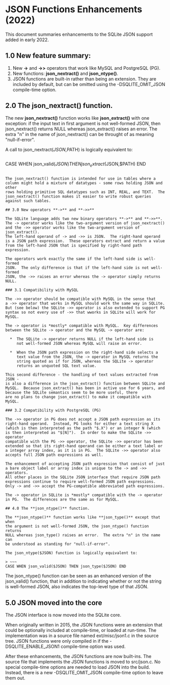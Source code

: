 # JSON Functions Enhancements (2022)

This document summaries enhancements to the SQLite JSON support added in
early 2022.

## 1.0 New feature summary:

  1.  New **->** and **->>** operators that work like MySQL and PostgreSQL (PG).
  2.  New functions: **json_nextract()** and **json_ntype()**.
  3.  JSON functions are built-in rather than being an extension.  They
      are included by default, but can be omitted using the
      -DSQLITE_OMIT_JSON compile-time option.

## 2.0 The **json_nextract()** function.

The new **json_nextract()** function works like **json_extract()** with
one exception: if the input text in first argument is not well-formed
JSON, then json_nextract() returns NULL whereas json_extract() raises
an error.  The extra "n" in the name of json_nextract() can be throught
of as meaning "null-if-error".

A call to json_nextract($JSON,$PATH) is logically equivalent to:

> ~~~
CASE WHEN json_valid($JSON) THEN json_extract($JSON,$PATH) END
~~~

The json_nextract() function is intended for use in tables where a
column might hold a mixture of datatypes - some rows holding JSON and other
rows holding primitive SQL datatypes such as INT, REAL, and TEXT.  The
json_nextract() function makes it easier to write robust queries 
against such tables.

## 3.0 New operators **->** and **->>**

The SQLite language adds two new binary operators **->** and **->>**.
The -> operator works like the two-argument version of json_nextract()
and the ->> operator works like the two-argument version of json_extract().
The left-hand operand of -> and ->> is JSON.  The right-hand operand
is a JSON path expression.  These operators extract and return a value 
from the left-hand JSON that is specified by right-hand path expression.

The operators work exactly the same if the left-hand side is well-formed
JSON.  The only difference is that if the left-hand side is not well-formed
JSON, the ->> raises an error whereas the -> operator simply returns NULL.

### 3.1 Compatibility with MySQL

The ->> operator should be compatible with MySQL in the sense that
a ->> operator that works in MySQL should work the same way in SQLite.
But (see below) the SQLite ->> operator is also extended to support PG
syntax so not every use of ->> that wworks in SQLite will work for MySQL.

The -> operator is *mostly* compatible with MySQL.  Key differences
between the SQLite -> operator and the MySQL -> operator are:

  *  The SQLite -> operator returns NULL if the left-hand side is
     not well-formed JSON whereas MySQL will raise an error.

  *  When the JSON path expression on the right-hand side selects a
     text value from the JSON, the -> operator in MySQL returns the
     string quoted as if for JSON, whereas the SQLite -> operator
     returns an unquoted SQL text value.

This second difference - the handling of text values extracted from JSON -
is also a difference in the json_extract() function between SQLite and
MySQL.  Because json_extract() has been in active use for 6 years, and
because the SQLite semantics seem to be more useful, there
are no plans to change json_extract() to make it compatible with MySQL.

### 3.2 Compatibility with PostgreSQL (PG)

The ->> operator in PG does not accept a JSON path expression as its
right-hand operand.  Instead, PG looks for either a text string X
(which is then interpreted as the path "$.X") or an integer N (which
is then interpreted as "$[N]").  In order to make the SQLite ->> operator
compatible with the PG ->> operator, the SQLite ->> operator has been
extended so that its right-hand operand can be either a text label or
a integer array index, as it is in PG.  The SQLite ->> operator also
accepts full JSON path expressions as well.

The enhancement of accepting JSON path expression that consist of just
a bare object label or array index is unique to the -> and ->> operators.
All other places in the SQLite JSON interface that require JSON path
expressions continue to require well-formed JSON path expressions.
Only -> and ->> accept the PG-compatible abbreviated path expressions.

The -> operator in SQLite is *mostly* compatible with the -> operator
in PG.  The differences are the same as for MySQL.

## 4.0 The **json_ntype()** function.

The **json_ntype()** function works like **json_type()** except that when
the argument is not well-formed JSON, the json_ntype() function returns
NULL whereas json_type() raises an error.  The extra "n" in the name can
be understood as standing for "null-if-error".

The json_ntype($JSON) function is logically equivalent to:

> ~~~
CASE WHEN json_valid($JSON) THEN json_type($JSON) END
~~~

The json_ntype() function can be seen as an enhanced version of
the json_valid() function, that in addition to indicating whether or
not the string is well-formed JSON, also indicates the top-level type
of that JSON.

## 5.0 JSON moved into the core

The JSON interface is now moved into the SQLite core.

When originally written in 2015, the JSON functions were an extension
that could be optionally included at compile-time, or loaded at run-time.
The implementation was in a source file named ext/misc/json1.c in the
source tree.  JSON functions were only compiled in if the
-DSQLITE_ENABLE_JSON1 compile-time option was used.

After these enhancements, the JSON functions are now built-ins.
The source file that implements the JSON functions is moved to src/json.c.
No special compile-time options are needed to load JSON into the build.
Instead, there is a new -DSQLITE_OMIT_JSON compile-time option to leave
them out.
